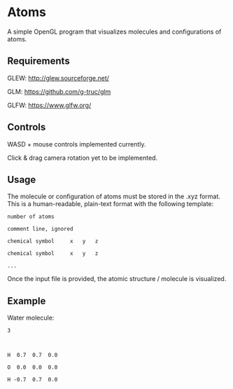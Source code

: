 # Atoms
A simple OpenGL program that visualizes molecules and configurations of atoms.

## Requirements
GLEW: http://glew.sourceforge.net/

GLM: https://github.com/g-truc/glm

GLFW: https://www.glfw.org/

## Controls
WASD + mouse controls implemented currently.

Click & drag camera rotation yet to be implemented.

## Usage
The molecule or configuration of atoms must be stored in the .xyz format. This is a human-readable, plain-text format with the following template:

`number of atoms`

`comment line, ignored`

`chemical symbol     x   y   z`

`chemical symbol     x   y   z`

`...`

Once the input file is provided, the atomic structure / molecule is visualized.

## Example
Water molecule:

`3`

`  `

`H  0.7  0.7  0.0`

`O  0.0  0.0  0.0`

`H -0.7  0.7  0.0`


